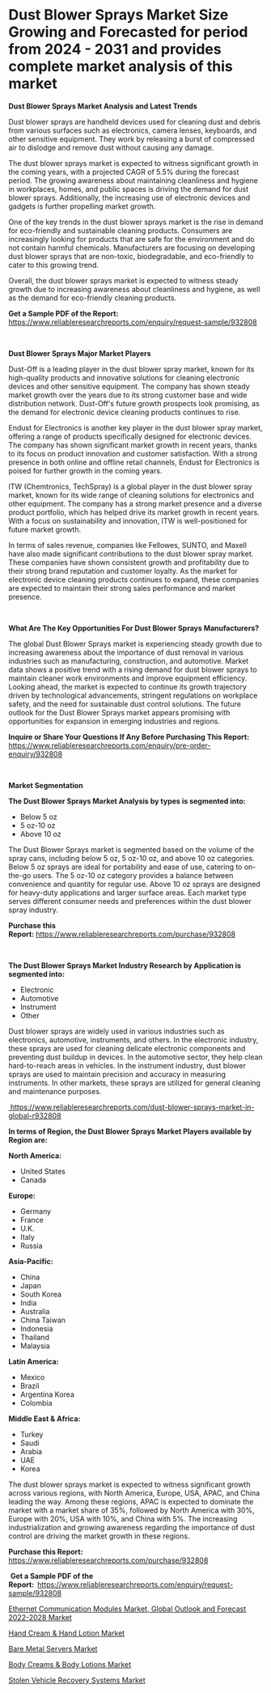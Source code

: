 <p><h1>Dust Blower Sprays Market Size Growing and Forecasted for period from 2024 - 2031 and provides complete market analysis of this market</h1></p><p><strong>Dust Blower Sprays Market Analysis and Latest Trends</strong></p>
<p><p>Dust blower sprays are handheld devices used for cleaning dust and debris from various surfaces such as electronics, camera lenses, keyboards, and other sensitive equipment. They work by releasing a burst of compressed air to dislodge and remove dust without causing any damage.</p><p>The dust blower sprays market is expected to witness significant growth in the coming years, with a projected CAGR of 5.5% during the forecast period. The growing awareness about maintaining cleanliness and hygiene in workplaces, homes, and public spaces is driving the demand for dust blower sprays. Additionally, the increasing use of electronic devices and gadgets is further propelling market growth.</p><p>One of the key trends in the dust blower sprays market is the rise in demand for eco-friendly and sustainable cleaning products. Consumers are increasingly looking for products that are safe for the environment and do not contain harmful chemicals. Manufacturers are focusing on developing dust blower sprays that are non-toxic, biodegradable, and eco-friendly to cater to this growing trend.</p><p>Overall, the dust blower sprays market is expected to witness steady growth due to increasing awareness about cleanliness and hygiene, as well as the demand for eco-friendly cleaning products.</p></p>
<p><strong>Get a Sample PDF of the Report:&nbsp;</strong> <a href="https://www.reliableresearchreports.com/enquiry/request-sample/932808">https://www.reliableresearchreports.com/enquiry/request-sample/932808</a></p>
<p>&nbsp;</p>
<p><strong>Dust Blower Sprays Major Market Players</strong></p>
<p><p>Dust-Off is a leading player in the dust blower spray market, known for its high-quality products and innovative solutions for cleaning electronic devices and other sensitive equipment. The company has shown steady market growth over the years due to its strong customer base and wide distribution network. Dust-Off's future growth prospects look promising, as the demand for electronic device cleaning products continues to rise.</p><p>Endust for Electronics is another key player in the dust blower spray market, offering a range of products specifically designed for electronic devices. The company has shown significant market growth in recent years, thanks to its focus on product innovation and customer satisfaction. With a strong presence in both online and offline retail channels, Endust for Electronics is poised for further growth in the coming years.</p><p>ITW (Chemtronics, TechSpray) is a global player in the dust blower spray market, known for its wide range of cleaning solutions for electronics and other equipment. The company has a strong market presence and a diverse product portfolio, which has helped drive its market growth in recent years. With a focus on sustainability and innovation, ITW is well-positioned for future market growth.</p><p>In terms of sales revenue, companies like Fellowes, SUNTO, and Maxell have also made significant contributions to the dust blower spray market. These companies have shown consistent growth and profitability due to their strong brand reputation and customer loyalty. As the market for electronic device cleaning products continues to expand, these companies are expected to maintain their strong sales performance and market presence.</p></p>
<p>&nbsp;</p>
<p><strong>What Are The Key Opportunities For Dust Blower Sprays Manufacturers?</strong></p>
<p><p>The global Dust Blower Sprays market is experiencing steady growth due to increasing awareness about the importance of dust removal in various industries such as manufacturing, construction, and automotive. Market data shows a positive trend with a rising demand for dust blower sprays to maintain cleaner work environments and improve equipment efficiency. Looking ahead, the market is expected to continue its growth trajectory driven by technological advancements, stringent regulations on workplace safety, and the need for sustainable dust control solutions. The future outlook for the Dust Blower Sprays market appears promising with opportunities for expansion in emerging industries and regions.</p></p>
<p><strong>Inquire or Share Your Questions If Any Before Purchasing This Report:</strong> <a href="https://www.reliableresearchreports.com/enquiry/pre-order-enquiry/932808">https://www.reliableresearchreports.com/enquiry/pre-order-enquiry/932808</a></p>
<p>&nbsp;</p>
<p><strong>Market Segmentation</strong></p>
<p><strong>The Dust Blower Sprays Market Analysis by types is segmented into:</strong></p>
<p><ul><li>Below 5 oz</li><li>5 oz-10 oz</li><li>Above 10 oz</li></ul></p>
<p><p>The Dust Blower Sprays market is segmented based on the volume of the spray cans, including below 5 oz, 5 oz-10 oz, and above 10 oz categories. Below 5 oz sprays are ideal for portability and ease of use, catering to on-the-go users. The 5 oz-10 oz category provides a balance between convenience and quantity for regular use. Above 10 oz sprays are designed for heavy-duty applications and larger surface areas. Each market type serves different consumer needs and preferences within the dust blower spray industry.</p></p>
<p><strong>Purchase this Report:&nbsp;</strong><a href="https://www.reliableresearchreports.com/purchase/932808">https://www.reliableresearchreports.com/purchase/932808</a></p>
<p>&nbsp;</p>
<p><strong>The Dust Blower Sprays Market Industry Research by Application is segmented into:</strong></p>
<p><ul><li>Electronic</li><li>Automotive</li><li>Instrument</li><li>Other</li></ul></p>
<p><p>Dust blower sprays are widely used in various industries such as electronics, automotive, instruments, and others. In the electronic industry, these sprays are used for cleaning delicate electronic components and preventing dust buildup in devices. In the automotive sector, they help clean hard-to-reach areas in vehicles. In the instrument industry, dust blower sprays are used to maintain precision and accuracy in measuring instruments. In other markets, these sprays are utilized for general cleaning and maintenance purposes.</p></p>
<p><a href="https://www.reliableresearchreports.com/dust-blower-sprays-market-in-global-r932808">&nbsp;https://www.reliableresearchreports.com/dust-blower-sprays-market-in-global-r932808</a></p>
<p><strong>In terms of Region, the Dust Blower Sprays Market Players available by Region are:</strong></p>
<p>
    <p> <strong> North America: </strong>
        <ul>
            <li>United States</li>
            <li>Canada</li>
        </ul>
        </p> 
    <p> <strong> Europe: </strong>
        <ul>
            <li>Germany</li>
            <li>France</li>
            <li>U.K.</li>
            <li>Italy</li>
            <li>Russia</li>
        </ul>
        </p> 
    <p> <strong> Asia-Pacific: </strong>
        <ul>
            <li>China</li>
            <li>Japan</li>
            <li>South Korea</li>
            <li>India</li>
            <li>Australia</li>
            <li>China Taiwan</li>
            <li>Indonesia</li>
            <li>Thailand</li>
            <li>Malaysia</li>
        </ul>
        </p> 
    <p> <strong> Latin America: </strong>
        <ul>
            <li>Mexico</li>
            <li>Brazil</li>
            <li>Argentina Korea</li>
            <li>Colombia</li>
        </ul>
        </p> 
    <p> <strong> Middle East & Africa: </strong>
        <ul>
            <li>Turkey</li>
            <li>Saudi</li>
            <li>Arabia</li>
            <li>UAE</li>
            <li>Korea</li>
        </ul>
    </p>
    </p>
<p><p>The dust blower sprays market is expected to witness significant growth across various regions, with North America, Europe, USA, APAC, and China leading the way. Among these regions, APAC is expected to dominate the market with a market share of 35%, followed by North America with 30%, Europe with 20%, USA with 10%, and China with 5%. The increasing industrialization and growing awareness regarding the importance of dust control are driving the market growth in these regions.</p></p>
<p><strong>Purchase this Report: </strong><a href="https://www.reliableresearchreports.com/purchase/932808">https://www.reliableresearchreports.com/purchase/932808</a></p>
<p>&nbsp;<strong>Get a Sample PDF of the Report:&nbsp;&nbsp;</strong><a href="https://www.reliableresearchreports.com/enquiry/request-sample/932808">https://www.reliableresearchreports.com/enquiry/request-sample/932808</a></p>
<p><strong></strong></p>
<p><p><a href="https://issuu.com/reportprime-2/docs/ethernet-communication-modules-mark_a83958fcad59b0">Ethernet Communication Modules Market, Global Outlook and Forecast 2022-2028 Market</a></p><p><a href="https://github.com/guneycigdem35/Market-Research-Report-List-4/blob/main/hand-cream-hand-lotion-market.md">Hand Cream & Hand Lotion Market</a></p><p><a href="https://medium.com/@kair.irfan6/bare-metal-servers-market-size-market-segmentation-market-trends-and-growth-analysis-forecast-40d271764b07">Bare Metal Servers Market</a></p><p><a href="https://github.com/mabutironaldo/Market-Research-Report-List-6/blob/main/body-creams-body-lotions-market.md">Body Creams & Body Lotions Market</a></p><p><a href="https://medium.com/@kair.irfan6/stolen-vehicle-recovery-systems-market-global-market-trends-and-market-forecast-2024-2031-18821a8574d7">Stolen Vehicle Recovery Systems Market</a></p></p>